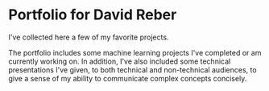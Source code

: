 # Portfolio for David Reber

I've collected here a few of my favorite projects.

The portfolio includes some machine learning projects I've completed or am currently working on. In addition, I've also included some technical presentations I've given, to both technical and non-technical audiences, to give a sense of my ability to communicate complex concepts concisely.
